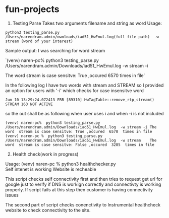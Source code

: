 # fun-projects

1. Testing Parse
Takes two arguments filename and string as word
Usage:

`python3 testing_parse.py /Users/narendram.admin/ownloads/iad51_HwEmul.log(full file path)  -w stream (word of your interest)`

Sample output:
I was searching for word stream

`(venv) naren-pc%  python3 testing_parse.py /Users/narendram.admin/Downloads/iad51_HwEmul.log  -w stream -i

The word  stream is case sensitve: True ,occured  6570  times in file`

In the following log I have two words with stream and STREAM
so I provided an option for users with '-i' which checks for case insensitve word

`Jun 10 13:29:24.072413 ERR [89310] HwTagTable::remove_rtp_stream() STREAM 163 NOT ACTIVE`

so the out shall be as following when user uses i and when -i is not included

`(venv) naren-pc%  python3 testing_parse.py /Users/narendram.admin/Downloads/iad51_HwEmul.log  -w stream -i
The word  stream is case sensitve: True ,occured  6570  times in file
(venv) naren-pc %  python3 testing_parse.py /Users/narendram.admin/Downloads/iad51_HwEmul.log  -w stream   
The word  stream is case sensitve: False ,occured  3285  times in file`



2. Health check(work in progress)

Usage:
(venv) naren-pc %  python3 healthchecker.py                                                              
Self intenet is working
Website is recheable

This script checks self connectivity first and then tries to request get url for google just to verify if DNS is workign correctly and connectivty is working properly. If script fails at this step then customer is having connectivity issues

The second part of script checks conenctivity to Instrumental healthcheck website to check connectivity to the site.


